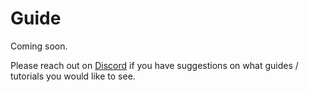 # Guide

Coming soon.

Please reach out on [Discord](https://discord.gg/qb6vS43) if you have suggestions on what guides / tutorials you would like to see.